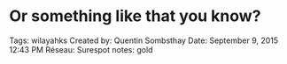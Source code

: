 # Or something like that you know?

Tags: wilayahks
Created by: Quentin Sombsthay
Date: September 9, 2015 12:43 PM
Réseau: Surespot
notes: gold